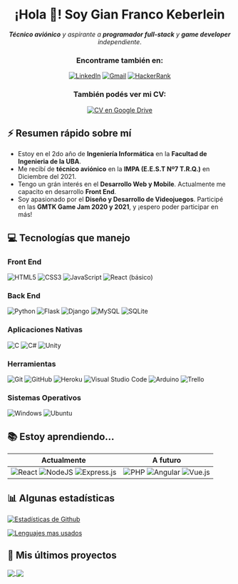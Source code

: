 <div align='center'>
  
# ¡Hola 👋! Soy Gian Franco Keberlein
***Técnico aviónico** y aspirante a **programador full-stack** y **game developer** independiente*.
### **Encontrame también en**:
[![LinkedIn](https://img.shields.io/badge/linkedin-%230077B5.svg?style=for-the-badge&logo=linkedin&logoColor=white)](https://www.linkedin.com/in/giankeberlein/)
[![Gmail](https://img.shields.io/badge/Gmail-D14836?style=for-the-badge&logo=gmail&logoColor=white)](mailto:giankeberlein@gmail.com)
[![HackerRank](https://img.shields.io/badge/-Hackerrank-2EC866?style=for-the-badge&logo=HackerRank&logoColor=white)](https://www.hackerrank.com/giankeberlein)

### También podés ver mi CV:
 
[![CV en Google Drive](https://img.shields.io/badge/cv-4285F4?style=for-the-badge&logo=googledrive&logoColor=white)](https://drive.google.com/file/d/1S838pcXQMnS3KGV28ZujtfoO4wNJuRd1/view?usp=sharing)

</div>

## ⚡ Resumen rápido sobre mí

- Estoy en el 2do año de **Ingeniería Informática** en la **Facultad de Ingenieria de la UBA**.
- Me recibí de **técnico aviónico** en la **IMPA (E.E.S.T Nº7 T.R.Q.)** en Diciembre del 2021.
- Tengo un grán interés en el **Desarrollo Web y Mobile**. Actualmente me capacito en desarrollo **Front End**.
- Soy apasionado por el **Diseño y Desarrollo de Videojuegos**. Participé en las **GMTK Game Jam 2020 y 2021**, y ¡espero poder participar en más!

## 💻 Tecnologías que manejo

### Front End

![HTML5](https://img.shields.io/badge/html5-%23E34F26.svg?style=for-the-badge&logo=html5&logoColor=white)
![CSS3](https://img.shields.io/badge/css3-%231572B6.svg?style=for-the-badge&logo=css3&logoColor=white)
![JavaScript](https://img.shields.io/badge/javascript-%23323330.svg?style=for-the-badge&logo=javascript&logoColor=%23F7DF1E)
![React (básico)](https://img.shields.io/badge/react%20(básico)-%2320232a.svg?style=for-the-badge&logo=react&logoColor=%2361DAFB)

### Back End

![Python](https://img.shields.io/badge/python-3670A0?style=for-the-badge&logo=python&logoColor=ffdd54)
![Flask](https://img.shields.io/badge/flask-%23000.svg?style=for-the-badge&logo=flask&logoColor=white)
![Django](https://img.shields.io/badge/django%20(básico)-%23092E20.svg?style=for-the-badge&logo=django&logoColor=white)
![MySQL](https://img.shields.io/badge/mysql-%2300f.svg?style=for-the-badge&logo=mysql&logoColor=white)
![SQLite](https://img.shields.io/badge/sqlite-%2307405e.svg?style=for-the-badge&logo=sqlite&logoColor=white)

### Aplicaciones Nativas

![C](https://img.shields.io/badge/c-%2300599C.svg?style=for-the-badge&logo=c&logoColor=white)
![C#](https://img.shields.io/badge/c%23-%23239120.svg?style=for-the-badge&logo=c-sharp&logoColor=white)
![Unity](https://img.shields.io/badge/unity-%23000000.svg?style=for-the-badge&logo=unity&logoColor=white)

### Herramientas

![Git](https://img.shields.io/badge/git-%23F05033.svg?style=for-the-badge&logo=git&logoColor=white)
![GitHub](https://img.shields.io/badge/github-%23121011.svg?style=for-the-badge&logo=github&logoColor=white)
![Heroku](https://img.shields.io/badge/heroku-%23430098.svg?style=for-the-badge&logo=heroku&logoColor=white)
![Visual Studio Code](https://img.shields.io/badge/Visual%20Studio%20Code-0078d7.svg?style=for-the-badge&logo=visual-studio-code&logoColor=white)
![Arduino](https://img.shields.io/badge/-Arduino-00979D?style=for-the-badge&logo=Arduino&logoColor=white)
![Trello](https://img.shields.io/badge/Trello-%23026AA7.svg?style=for-the-badge&logo=Trello&logoColor=white)

### Sistemas Operativos

![Windows](https://img.shields.io/badge/Windows-0078D6?style=for-the-badge&logo=windows&logoColor=white)
![Ubuntu](https://img.shields.io/badge/Ubuntu-E95420?style=for-the-badge&logo=ubuntu&logoColor=white)

## 📚 Estoy aprendiendo...

|Actualmente|A futuro|
|---|---|
|![React](https://img.shields.io/badge/react-%2320232a.svg?style=for-the-badge&logo=react&logoColor=%2361DAFB) ![NodeJS](https://img.shields.io/badge/node.js-6DA55F?style=for-the-badge&logo=node.js&logoColor=white) ![Express.js](https://img.shields.io/badge/express.js-%23404d59.svg?style=for-the-badge&logo=express&logoColor=%2361DAFB)|![PHP](https://img.shields.io/badge/php-%23777BB4.svg?style=for-the-badge&logo=php&logoColor=white) ![Angular](https://img.shields.io/badge/angular-%23DD0031.svg?style=for-the-badge&logo=angular&logoColor=white) ![Vue.js](https://img.shields.io/badge/vuejs-%2335495e.svg?style=for-the-badge&logo=vuedotjs&logoColor=%234FC08D)

## 📊 Algunas estadísticas

[![Estadísticas de Github](https://github-readme-stats.vercel.app/api?username=GianK128&theme=material-palenight&show_icons=true&count_private=true&custom_title=Estadísticas%20de%20Github)](https://github.com/anuraghazra/github-readme-stats)

[![Lenguajes mas usados](https://github-readme-stats.vercel.app/api/top-langs/?username=GianK128&langs_count=4&layout=compact&theme=material-palenight&custom_title=Lenguajes%20más%20usados)](https://github.com/anuraghazra/github-readme-stats)

## 📌 Mis últimos proyectos

<a href="https://github.com/GianK128/Flask-To-Do-List">
  <img align="center" src="https://github-readme-stats.vercel.app/api/pin/?username=GianK128&repo=Flask-To-Do-List&theme=material-palenight" />
</a>
<a href="https://github.com/GianK128/silla_cdp">
  <img align="center" src="https://github-readme-stats.vercel.app/api/pin/?username=GianK128&repo=silla_cdp&theme=material-palenight" />
</a>

